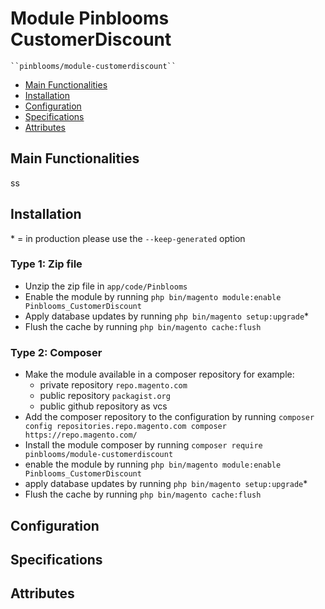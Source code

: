 # Module Pinblooms CustomerDiscount

    ``pinblooms/module-customerdiscount``

 - [Main Functionalities](#markdown-header-main-functionalities)
 - [Installation](#markdown-header-installation)
 - [Configuration](#markdown-header-configuration)
 - [Specifications](#markdown-header-specifications)
 - [Attributes](#markdown-header-attributes)


## Main Functionalities
ss

## Installation
\* = in production please use the `--keep-generated` option

### Type 1: Zip file

 - Unzip the zip file in `app/code/Pinblooms`
 - Enable the module by running `php bin/magento module:enable Pinblooms_CustomerDiscount`
 - Apply database updates by running `php bin/magento setup:upgrade`\*
 - Flush the cache by running `php bin/magento cache:flush`

### Type 2: Composer

 - Make the module available in a composer repository for example:
    - private repository `repo.magento.com`
    - public repository `packagist.org`
    - public github repository as vcs
 - Add the composer repository to the configuration by running `composer config repositories.repo.magento.com composer https://repo.magento.com/`
 - Install the module composer by running `composer require pinblooms/module-customerdiscount`
 - enable the module by running `php bin/magento module:enable Pinblooms_CustomerDiscount`
 - apply database updates by running `php bin/magento setup:upgrade`\*
 - Flush the cache by running `php bin/magento cache:flush`


## Configuration




## Specifications




## Attributes


